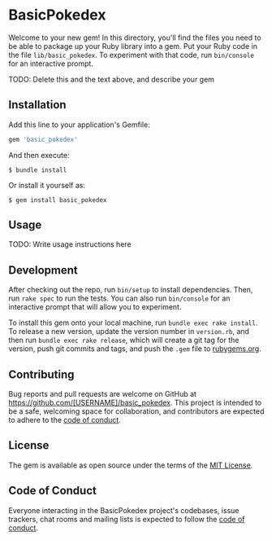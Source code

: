 # BasicPokedex

Welcome to your new gem! In this directory, you'll find the files you need to be able to package up your Ruby library into a gem. Put your Ruby code in the file `lib/basic_pokedex`. To experiment with that code, run `bin/console` for an interactive prompt.

TODO: Delete this and the text above, and describe your gem

## Installation

Add this line to your application's Gemfile:

```ruby
gem 'basic_pokedex'
```

And then execute:

    $ bundle install

Or install it yourself as:

    $ gem install basic_pokedex

## Usage

TODO: Write usage instructions here

## Development

After checking out the repo, run `bin/setup` to install dependencies. Then, run `rake spec` to run the tests. You can also run `bin/console` for an interactive prompt that will allow you to experiment.

To install this gem onto your local machine, run `bundle exec rake install`. To release a new version, update the version number in `version.rb`, and then run `bundle exec rake release`, which will create a git tag for the version, push git commits and tags, and push the `.gem` file to [rubygems.org](https://rubygems.org).

## Contributing

Bug reports and pull requests are welcome on GitHub at https://github.com/[USERNAME]/basic_pokedex. This project is intended to be a safe, welcoming space for collaboration, and contributors are expected to adhere to the [code of conduct](https://github.com/[USERNAME]/basic_pokedex/blob/master/CODE_OF_CONDUCT.md).


## License

The gem is available as open source under the terms of the [MIT License](https://opensource.org/licenses/MIT).

## Code of Conduct

Everyone interacting in the BasicPokedex project's codebases, issue trackers, chat rooms and mailing lists is expected to follow the [code of conduct](https://github.com/[USERNAME]/basic_pokedex/blob/master/CODE_OF_CONDUCT.md).
